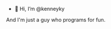 - 👋 Hi, I’m @kenneyky

And I'm just a guy who programs for fun.

<!---
kenneyky/kenneyky is a ✨ special ✨ repository because its `README.md` (this file) appears on your GitHub profile.
You can click the Preview link to take a look at your changes.
--->
